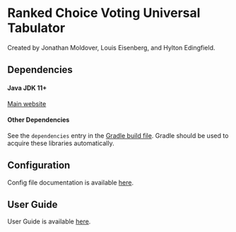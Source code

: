 # Ranked Choice Voting Universal Tabulator
Created by Jonathan Moldover, Louis Eisenberg, and Hylton Edingfield.

## Dependencies

#### Java JDK 11+
[Main website](https://jdk.java.net/)

#### Other Dependencies
See the `dependencies` entry in the [Gradle build file](build.gradle). Gradle should be used to acquire these libraries automatically.

## Configuration
Config file documentation is available [here](src/main/resources/com/rcv/config_file_documentation.txt).

## User Guide
User Guide is available [here](UserGuide.txt).
